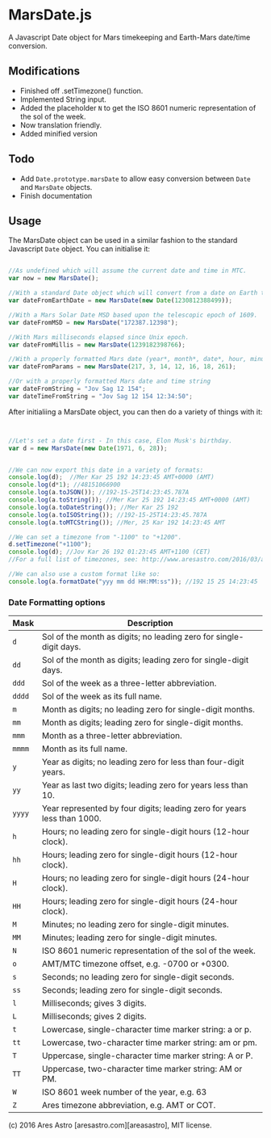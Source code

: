 # MarsDate.js
A Javascript Date object for Mars timekeeping and Earth-Mars date/time conversion.

## Modifications
* Finished off .setTimezone() function.
* Implemented String input.
* Added the placeholder `N` to get the ISO 8601 numeric representation of the sol of the week.
* Now translation friendly.
* Added minified version

## Todo
* Add `Date.prototype.marsDate` to allow easy conversion between `Date` and `MarsDate` objects.
* Finish documentation

## Usage

The MarsDate object can be used in a similar fashion to the standard Javascript `Date` object. You can initialise it:

```js

//As undefined which will assume the current date and time in MTC.
var now = new MarsDate();

//With a standard Date object which will convert from a date on Earth to a Mars date.
var dateFromEarthDate = new MarsDate(new Date(1230812388499));

//With a Mars Solar Date MSD based upon the telescopic epoch of 1609.
var dateFromMSD = new MarsDate("172387.12398");

//With Mars milliseconds elapsed since Unix epoch.
var dateFromMillis = new MarsDate(1239182398766);

//With a properly formatted Mars date (year*, month*, date*, hour, minute, second, millisecond) * = required.
var dateFromParams = new MarsDate(217, 3, 14, 12, 16, 18, 261);

//Or with a properly formatted Mars date and time string
var dateFromString = "Jov Sag 12 154";
var dateTimeFromString = "Jov Sag 12 154 12:34:50";

```

After initialiing a MarsDate object, you can then do a variety of things with it:


```js


//Let's set a date first - In this case, Elon Musk's birthday.
var d = new MarsDate(new Date(1971, 6, 28));


//We can now export this date in a variety of formats:
console.log(d);  //Mer Kar 25 192 14:23:45 AMT+0000 (AMT) 
console.log(d*1); //48151066900
console.log(a.toJSON()); //192-15-25T14:23:45.787A
console.log(a.toString()); //Mer Kar 25 192 14:23:45 AMT+0000 (AMT)
console.log(a.toDateString()); //Mer Kar 25 192
console.log(a.toISOString()); //192-15-25T14:23:45.787A
console.log(a.toMTCString()); //Mer, 25 Kar 192 14:23:45 AMT

//We can set a timezone from "-1100" to "+1200".
d.setTimezone("+1100");
console.log(d); //Jov Kar 26 192 01:23:45 AMT+1100 (CET)
//For a full list of timezones, see: http://www.aresastro.com/2016/03/ares-time-zone-system

//We can also use a custom format like so:
console.log(a.formatDate("yyy mm dd HH:MM:ss")); //192 15 25 14:23:45


```


### Date Formatting options

Mask | Description
---- | -----------
`d` | Sol of the month as digits; no leading zero for single-digit days.
`dd` | Sol of the month as digits; leading zero for single-digit days.
`ddd` | Sol of the week as a three-letter abbreviation.
`dddd` | Sol of the week as its full name.
`m` | Month as digits; no leading zero for single-digit months.
`mm` | Month as digits; leading zero for single-digit months.
`mmm` | Month as a three-letter abbreviation.
`mmmm` | Month as its full name.
`y` | Year as digits; no leading zero for less than four-digit years.
`yy` | Year as last two digits; leading zero for years less than 10.
`yyyy` | Year represented by four digits; leading zero for years less than 1000.
`h` | Hours; no leading zero for single-digit hours (12-hour clock).
`hh` | Hours; leading zero for single-digit hours (12-hour clock).
`H` | Hours; no leading zero for single-digit hours (24-hour clock).
`HH` | Hours; leading zero for single-digit hours (24-hour clock).
`M` | Minutes; no leading zero for single-digit minutes.
`MM` | Minutes; leading zero for single-digit minutes.
`N` | ISO 8601 numeric representation of the sol of the week.
`o` | AMT/MTC timezone offset, e.g. -0700 or +0300.
`s` | Seconds; no leading zero for single-digit seconds.
`ss` | Seconds; leading zero for single-digit seconds.
`l` |  Milliseconds; gives 3 digits.
`L` | Milliseconds; gives 2 digits.
`t`	| Lowercase, single-character time marker string: a or p.
`tt` | Lowercase, two-character time marker string: am or pm.
`T` | Uppercase, single-character time marker string: A or P.
`TT` | Uppercase, two-character time marker string: AM or PM.
`W` | ISO 8601 week number of the year, e.g. 63
`Z` | Ares timezone abbreviation, e.g. AMT or COT.

(c) 2016 Ares Astro [aresastro.com][areasastro], MIT license.
